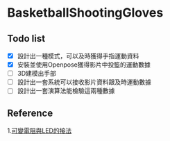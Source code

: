 # BasketballShootingGloves
## Todo list
- [x] 設計出一種模式，可以及時獲得手指運動資料
- [x] 安裝並使用Openpose獲得影片中投籃的運動數據
- [ ] 3D建模出手部
- [ ] 設計出一套系統可以接收影片資料跟及時運動數據
- [ ] 設計出一套演算法能檢驗這兩種數據

## Reference
1.[可變電阻與LED的接法](https://blog.jmaker.com.tw/arduino-tutorials-4/)
